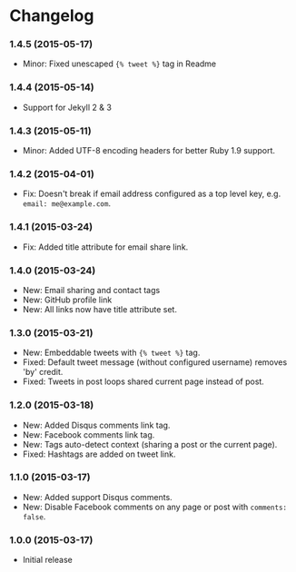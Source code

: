 # Changelog

### 1.4.5 (2015-05-17)
- Minor: Fixed unescaped `{% tweet %}` tag in Readme

### 1.4.4 (2015-05-14)
- Support for Jekyll 2 & 3

### 1.4.3 (2015-05-11)
- Minor: Added UTF-8 encoding headers for better Ruby 1.9 support.

### 1.4.2 (2015-04-01)
- Fix: Doesn't break if email address configured as a top level key, e.g. `email: me@example.com`.

### 1.4.1 (2015-03-24)
- Fix: Added title attribute for email share link.

### 1.4.0 (2015-03-24)
- New: Email sharing and contact tags
- New: GitHub profile link
- New: All links now have title attribute set.

### 1.3.0 (2015-03-21)
- New: Embeddable tweets with `{% tweet %}` tag.
- Fixed: Default tweet message (without configured username) removes 'by' credit.
- Fixed: Tweets in post loops shared current page instead of post.

### 1.2.0 (2015-03-18)
- New: Added Disqus comments link tag.
- New: Facebook comments link tag.
- New: Tags auto-detect context (sharing a post or the current page).
- Fixed: Hashtags are added on tweet link.

### 1.1.0 (2015-03-17)
- New: Added support Disqus comments.
- New: Disable Facebook comments on any page or post with `comments: false`.

### 1.0.0 (2015-03-17)
- Initial release
